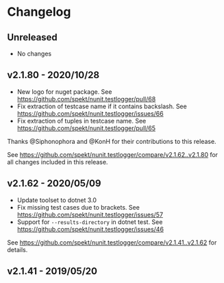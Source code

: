 # Changelog

## Unreleased

* No changes

## v2.1.80 - 2020/10/28

* New logo for nuget package. See
  https://github.com/spekt/nunit.testlogger/pull/68
* Fix extraction of testcase name if it contains backslash. See
  https://github.com/spekt/nunit.testlogger/issues/66
* Fix extraction of tuples in testcase name. See
  https://github.com/spekt/nunit.testlogger/pull/65

Thanks @Siphonophora and @KonH for their contributions to this release.

See https://github.com/spekt/nunit.testlogger/compare/v2.1.62..v2.1.80 for all
changes included in this release.

## v2.1.62 - 2020/05/09

* Update toolset to dotnet 3.0
* Fix missing test cases due to brackets. See
  https://github.com/spekt/nunit.testlogger/issues/57
* Support for `--results-directory` in dotnet test. See
  https://github.com/spekt/nunit.testlogger/issues/46

See https://github.com/spekt/nunit.testlogger/compare/v2.1.41..v2.1.62 for
details.

## v2.1.41 - 2019/05/20

